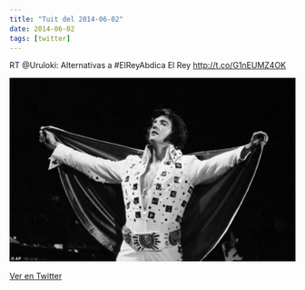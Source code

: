 ```yaml
---
title: "Tuit del 2014-06-02"
date: 2014-06-02
tags: [twitter]
---
```


RT @Uruloki: Alternativas a #ElReyAbdica El Rey http://t.co/G1nEUMZ4OK

![Imagen](/assets/images/473393177484066816-BpHQBYHCEAA9l7f.jpg)

[Ver en Twitter](https://twitter.com/i/web/status/473393177484066816)
